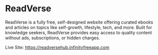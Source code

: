 # ReadVerse
ReadVerse is a fully free, self-designed website offering curated ebooks and articles on topics like self-growth, lifestyle, tech, and more. Built for knowledge seekers, ReadVerse provides easy access to quality content without ads, subscriptions, or hidden charges.

Live Site: https://readversehub.infinityfreeapp.com
